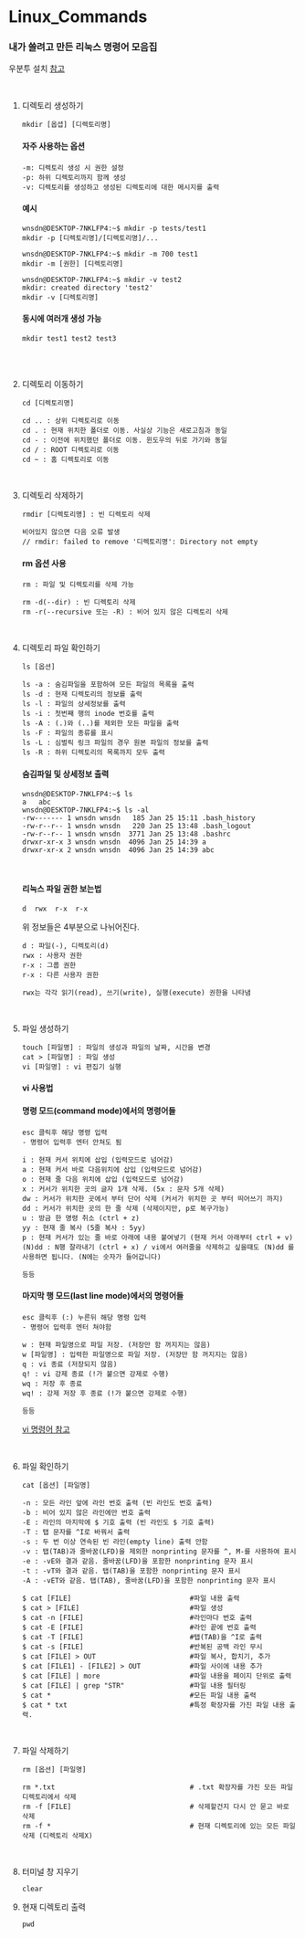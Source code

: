 # Linux_Commands
### 내가 쓸려고 만든 리눅스 명령어 모음집 

우분투 설치 [참고](https://cpuu.postype.com/post/10265353)

<br>

1. 디렉토리 생성하기

    ```
    mkdir [옵셥] [디렉토리명]
    ```

    #### 자주 사용하는 옵션

    ```
    -m: 디렉토리 생성 시 권한 설정
    -p: 하위 디렉토리까지 함께 생성
    -v: 디렉토리를 생성하고 생성된 디렉토리에 대한 메시지를 출력
    ```

    #### 예시
    ```
    wnsdn@DESKTOP-7NKLFP4:~$ mkdir -p tests/test1
    mkdir -p [디렉토리명]/[디렉토리명]/...

    wnsdn@DESKTOP-7NKLFP4:~$ mkdir -m 700 test1
    mkdir -m [권한] [디렉토리명]

    wnsdn@DESKTOP-7NKLFP4:~$ mkdir -v test2
    mkdir: created directory 'test2'
    mkdir -v [디렉토리명]
    ```

    #### 동시에 여러개 생성 가능
    ```
    mkdir test1 test2 test3
    ```
<br>
<br>

2. 디렉토리 이동하기 

    ```
    cd [디렉토리명]
    ```
    ```
    cd .. : 상위 디렉토리로 이동
    cd . : 현재 위치한 폴더로 이동. 사실상 기능은 새로고침과 동일
    cd - : 이전에 위치했던 폴더로 이동. 윈도우의 뒤로 가기와 동일
    cd / : ROOT 디렉토리로 이동
    cd ~ : 홈 디렉토리로 이동
    ```
<br>

3. 디렉토리 삭제하기

    ```
    rmdir [디렉토리명] : 빈 디렉토리 삭제

    비어있지 않으면 다음 오류 발생
    // rmdir: failed to remove '디렉토리명': Directory not empty
    ```

    #### rm 옵션 사용 
    ```
    rm : 파일 및 디렉토리를 삭제 가능

    rm -d(--dir) : 빈 디렉토리 삭제
    rm -r(--recursive 또는 -R) : 비어 있지 않은 디렉토리 삭제
    ```


<br>

4. 디렉토리 파일 확인하기

    ```
    ls [옵션]
    ```

    ```
    ls -a : 숨김파일을 포함하여 모든 파일의 목록을 출력
    ls -d : 현재 디렉토리의 정보를 출력
    ls -l : 파일의 상세정보를 출력
    ls -i : 첫번째 행의 inode 번호를 출력
    ls -A : (.)와 (..)를 제외한 모든 파일을 출력
    ls -F : 파일의 종류를 표시
    ls -L : 심벌릭 링크 파일의 경우 원본 파일의 정보를 출력
    ls -R : 하위 디렉토리의 목록까지 모두 출력
    ```

    #### 숨김파일 및 상세정보 출력
    ```
    wnsdn@DESKTOP-7NKLFP4:~$ ls
    a   abc
    wnsdn@DESKTOP-7NKLFP4:~$ ls -al
    -rw------- 1 wnsdn wnsdn   185 Jan 25 15:11 .bash_history
    -rw-r--r-- 1 wnsdn wnsdn   220 Jan 25 13:48 .bash_logout
    -rw-r--r-- 1 wnsdn wnsdn  3771 Jan 25 13:48 .bashrc
    drwxr-xr-x 3 wnsdn wnsdn  4096 Jan 25 14:39 a
    drwxr-xr-x 2 wnsdn wnsdn  4096 Jan 25 14:39 abc
    ```

    <br>

    #### 리눅스 파일 권한 보는법
    ```
    d  rwx  r-x  r-x
    ```
    위 정보들은 4부분으로 나뉘어진다.
    ```
    d : 파일(-), 디렉토리(d)
    rwx : 사용자 권한
    r-x : 그룹 권한
    r-x : 다른 사용자 권한

    rwx는 각각 읽기(read), 쓰기(write), 실행(execute) 권한을 나타냄
    ```

    
<br>

5. 파일 생성하기

    ```
    touch [파일명] : 파일의 생성과 파일의 날짜, 시간을 변경
    cat > [파일명] : 파일 생성
    vi [파일명] : vi 편집기 실행
    ```

    #### vi 사용법

    #### 명령 모드(command mode)에서의 명령어들
    ```
    esc 클릭후 해당 명령 입력
    - 명령어 입력후 엔터 안쳐도 됨

    i : 현재 커서 위치에 삽입 (입력모드로 넘어감) 
    a : 현재 커서 바로 다음위치에 삽입 (입력모드로 넘어감)
    o : 현재 줄 다음 위치에 삽입 (입력모드로 넘어감)
    x : 커서가 위치한 곳의 글자 1개 삭제. (5x : 문자 5개 삭제) 
    dw : 커서가 위치한 곳에서 부터 단어 삭제 (커서가 위치한 곳 부터 띄어쓰기 까지)
    dd : 커서가 위치한 곳의 한 줄 삭제 (삭제이지만, p로 복구가능)
    u : 방금 한 명령 취소 (ctrl + z)
    yy : 현재 줄 복사 (5줄 복사 : 5yy)
    p : 현재 커서가 있는 줄 바로 아래에 내용 붙여넣기 (현재 커서 아래부터 ctrl + v)
    (N)dd : N행 잘라내기 (ctrl + x) / vi에서 여러줄을 삭제하고 싶을때도 (N)dd 를 사용하면 됩니다. (N에는 숫자가 들어갑니다)

    등등
    ```

    #### 마지막 행 모드(last line mode)에서의 명령어들
    ```
    esc 클릭후 (:) 누른뒤 해당 명령 입력
    - 명령어 입력후 엔터 쳐야함

    w : 현재 파일명으로 파일 저장. (저장만 함 꺼지지는 않음) 
    w [파일명] : 입력한 파일명으로 파일 저장. (저장만 함 꺼지지는 않음)
    q : vi 종료 (저장되지 않음)
    q! : vi 강제 종료 (!가 붙으면 강제로 수행)
    wq : 저장 후 종료 
    wq! : 강제 저장 후 종료 (!가 붙으면 강제로 수행) 

    등등
    ```

    [vi 명령어 참고](https://blockdmask.tistory.com/25)

<br>


6. 파일 확인하기

    ```
    cat [옵션] [파일명]
    ```

    ```
    -n : 모든 라인 앞에 라인 번호 출력 (빈 라인도 번호 출력)
    -b : 비어 있지 않은 라인에만 번호 출력
    -E : 라인의 마지막에 $ 기호 출력 (빈 라인도 $ 기호 출력)
    -T : 탭 문자를 ^I로 바꿔서 출력
    -s : 두 번 이상 연속된 빈 라인(empty line) 출력 안함
    -v : 탭(TAB)과 줄바꿈(LFD)을 제외한 nonprinting 문자를 ^, M-를 사용하여 표시
    -e : -vE와 결과 같음. 줄바꿈(LFD)을 포함한 nonprinting 문자 표시
    -t : -vT와 결과 같음. 탭(TAB)을 포함한 nonprinting 문자 표시
    -A : -vET와 같음. 탭(TAB), 줄바꿈(LFD)을 포함한 nonprinting 문자 표시
    ```

    ```
    $ cat [FILE]                             #파일 내용 출력
    $ cat > [FILE]                           #파일 생성
    $ cat -n [FILE]                          #라인마다 번호 출력
    $ cat -E [FILE]                          #라인 끝에 번호 출력
    $ cat -T [FILE]                          #탭(TAB)을 ^I로 출력
    $ cat -s [FILE]                          #반복된 공백 라인 무시
    $ cat [FILE] > OUT                       #파일 복사, 합치기, 추가
    $ cat [FILE1] - [FILE2] > OUT            #파일 사이에 내용 추가
    $ cat [FILE] | more                      #파일 내용을 페이지 단위로 출력
    $ cat [FILE] | grep "STR"                #파일 내용 필터링
    $ cat *                                  #모든 파일 내용 출력
    $ cat * txt                              #특정 확장자를 가진 파일 내용 출력.
    ```
<br>


7. 파일 삭제하기

    ```
    rm [옵션] [파일명]
    ```

    ```
    rm *.txt                                 # .txt 확장자를 가진 모든 파일 디렉토리에서 삭제
    rm -f [FILE]                             # 삭제할건지 다시 안 묻고 바로 삭제
    rm -f *                                  # 현재 디렉토리에 있는 모든 파일 삭제 (디렉토리 삭제X)
    ```

<br>



8. 터미널 창 지우기

    ```
    clear
    ```

9. 현재 디렉토리 출력

    ```
    pwd
    ```






